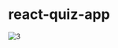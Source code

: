 # react-quiz-app
![3](https://github.com/hmfaaiz/react-quiz-app/assets/126394589/f306f5dd-353e-403a-941c-cc2b46231dba)
